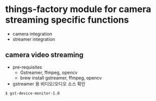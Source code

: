 # things-factory module for camera streaming specific functions

- camera integration
- streamer integration

## camera video streaming

- pre-requisites
  - Gstreamer, ffmpeg, opencv
  - brew install gstreamer, ffmpeg, opencv
- gstreamer 용 비디오/오디오 소스 확인

```
$ gst-device-monitor-1.0
```
